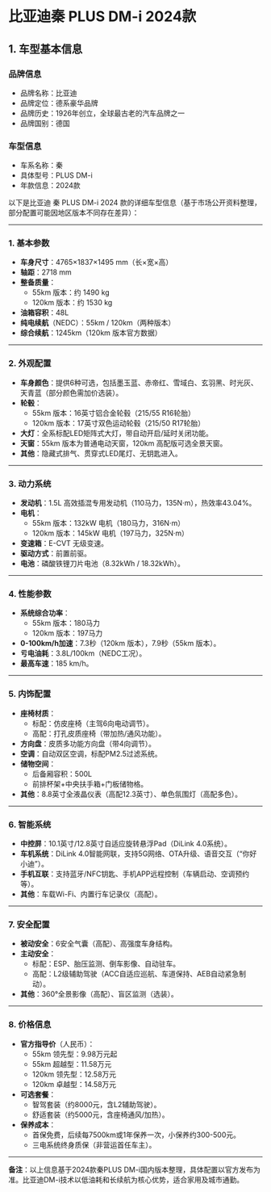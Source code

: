 
# 比亚迪秦 PLUS DM-i 2024款
## 1. 车型基本信息
### 品牌信息
- 品牌名称：比亚迪
- 品牌定位：德系豪华品牌
- 品牌历史：1926年创立，全球最古老的汽车品牌之一
- 品牌国别：德国

### 车型信息
- 车系名称：秦
- 具体型号：PLUS DM-i
- 年款信息：2024款

以下是比亚迪 秦 PLUS DM-i 2024 款的详细车型信息（基于市场公开资料整理，部分配置可能因地区版本不同存在差异）：

---

### **1. 基本参数**  
- **车身尺寸**：4765×1837×1495 mm（长×宽×高）  
- **轴距**：2718 mm  
- **整备质量**：  
  - 55km 版本：约 1490 kg  
  - 120km 版本：约 1530 kg  
- **油箱容积**：48L  
- **纯电续航**（NEDC）：55km / 120km（两种版本）  
- **综合续航**：1245km（120km 版本官方数据）  

---

### **2. 外观配置**  
- **车身颜色**：提供6种可选，包括墨玉蓝、赤帝红、雪域白、玄羽黑、时光灰、天青蓝（部分颜色需加价选装）。  
- **轮毂**：  
  - 55km 版本：16英寸铝合金轮毂（215/55 R16轮胎）  
  - 120km 版本：17英寸双色运动轮毂（215/50 R17轮胎）  
- **大灯**：全系标配LED矩阵式大灯，带自动开启/延时关闭功能。  
- **天窗**：55km 版本为普通电动天窗，120km 高配版可选全景天窗。  
- **其他**：隐藏式排气、贯穿式LED尾灯、无钥匙进入。  

---

### **3. 动力系统**  
- **发动机**：1.5L 高效插混专用发动机（110马力，135N·m），热效率43.04%。  
- **电机**：  
  - 55km 版本：132kW 电机（180马力，316N·m）  
  - 120km 版本：145kW 电机（197马力，325N·m）  
- **变速箱**：E-CVT 无级变速。  
- **驱动方式**：前置前驱。  
- **电池**：磷酸铁锂刀片电池（8.32kWh / 18.32kWh）。  

---

### **4. 性能参数**  
- **系统综合功率**：  
  - 55km 版本：180马力  
  - 120km 版本：197马力  
- **0-100km/h加速**：7.3秒（120km 版本），7.9秒（55km 版本）。  
- **亏电油耗**：3.8L/100km（NEDC工况）。  
- **最高车速**：185 km/h。  

---

### **5. 内饰配置**  
- **座椅材质**：  
  - 标配：仿皮座椅（主驾6向电动调节）。  
  - 高配：打孔皮质座椅（带加热/通风功能）。  
- **方向盘**：皮质多功能方向盘（带4向调节）。  
- **空调**：自动双区空调，标配PM2.5过滤系统。  
- **储物空间**：  
  - 后备厢容积：500L  
  - 前排杯架+中央扶手箱+门板储物格。  
- **其他**：8.8英寸全液晶仪表（高配12.3英寸）、单色氛围灯（高配多色）。  

---

### **6. 智能系统**  
- **中控屏**：10.1英寸/12.8英寸自适应旋转悬浮Pad（DiLink 4.0系统）。  
- **车机系统**：DiLink 4.0智能网联，支持5G网络、OTA升级、语音交互（“你好小迪”）。  
- **手机互联**：支持蓝牙/NFC钥匙、手机APP远程控制（车辆启动、空调预约等）。  
- **其他**：车载Wi-Fi、内置行车记录仪（高配）。  

---

### **7. 安全配置**  
- **被动安全**：6安全气囊（高配）、高强度车身结构。  
- **主动安全**：  
  - 标配：ESP、胎压监测、倒车影像、自动驻车。  
  - 高配：L2级辅助驾驶（ACC自适应巡航、车道保持、AEB自动紧急制动）。  
- **其他**：360°全景影像（高配）、盲区监测（选装）。  

---

### **8. 价格信息**  
- **官方指导价**（人民币）：  
  - 55km 领先型：9.98万元起  
  - 55km 超越型：11.58万元  
  - 120km 领先型：12.58万元  
  - 120km 卓越型：14.58万元  
- **可选套餐**：  
  - 智驾套装（约8000元，含L2辅助驾驶）。  
  - 舒适套装（约5000元，含座椅通风/加热）。  
- **保养成本**：  
  - 首保免费，后续每7500km或1年保养一次，小保养约300-500元。  
  - 三电系统终身质保（非营运首任车主）。  

---

**备注**：以上信息基于2024款秦PLUS DM-i国内版本整理，具体配置以官方发布为准。比亚迪DM-i技术以低油耗和长续航为核心优势，适合家用及城市通勤。

